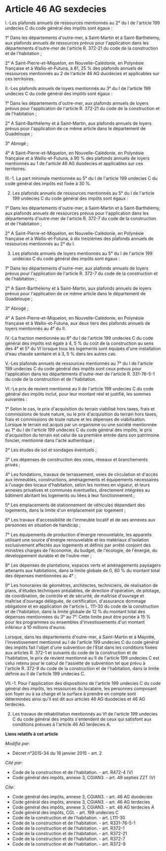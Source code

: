 # Article 46 AG sexdecies

I.-Les plafonds annuels de ressources mentionnés au 2° du I de l'article 199 undecies C du code général des impôts sont
égaux : 

1° Dans les départements d'outre-mer, à Saint-Martin et à Saint-Barthélemy, aux plafonds annuels de ressources prévus pour
l'application dans les départements d'outre-mer de l'article R. 372-21 du code de la construction et de l'habitation ; 

2° A Saint-Pierre-et-Miquelon, en Nouvelle-Calédonie, en Polynésie française et à Wallis-et-Futuna, à 81, 25 % des plafonds
annuels de ressources mentionnés au 2 de l'article 46 AG duodecies et applicables sur ces territoires. 

II.-Les plafonds annuels de loyers mentionnés au 3° du I de l'article 199 undecies C du code général des impôts sont égaux : 

1° Dans les départements d'outre-mer, aux plafonds annuels de loyers prévus pour l'application de l'article R. 372-21 du code
de la construction et de l'habitation ; 

2° A Saint-Barthélemy et à Saint-Martin, aux plafonds annuels de loyers prévus pour l'application de ce même article dans le
département de Guadeloupe ; 

3° Abrogé ;

4° A Saint-Pierre-et-Miquelon, en Nouvelle-Calédonie, en Polynésie française et à Wallis-et-Futuna, à 90 % des plafonds
annuels de loyers mentionnés au 1 de l'article 46 AG duodecies et applicables sur ces territoires. 

III.-1. La part minimale mentionnée au 5° du I de l'article 199 undecies C du code général des impôts est fixée à 30 %. 

2. Les plafonds annuels de ressources mentionnés au 5° du I de l'article 199 undecies C du code général des impôts sont
égaux : 

1° Dans les départements d'outre-mer, à Saint-Martin et à Saint-Barthélemy, aux plafonds annuels de ressources prévus pour
l'application dans les départements d'outre-mer de l'article R. 372-7 du code de la construction et de l'habitation ; 

2° A Saint-Pierre-et-Miquelon, en Nouvelle-Calédonie, en Polynésie française et à Wallis-et-Futuna, à dix treizièmes des
plafonds annuels de ressources mentionnés au 2° du I. 

3. Les plafonds annuels de loyers mentionnés au 5° du I de l'article 199 undecies C du code général des impôts sont égaux : 

1° Dans les départements d'outre-mer, aux plafonds annuels de loyers prévus pour l'application de l'article R. 372-7 du code
de la construction et de l'habitation ; 

2° A Saint-Barthélemy et à Saint-Martin, aux plafonds annuels de loyers prévus pour l'application de ce même article dans le
département de Guadeloupe ; 

3° Abrogé ; 

4° A Saint-Pierre-et-Miquelon, en Nouvelle-Calédonie, en Polynésie française et à Wallis-et-Futuna, aux deux tiers des
plafonds annuels de loyers mentionnés au 4° du II. 

IV.-La fraction mentionnée au 6° du I de l'article 199 undecies C du code général des impôts est égale à 4, 5 % du coût de la
construction au sens des 4° et 5° du VI lorsque tous les logements sont équipés d'une installation d'eau chaude sanitaire et
à 3, 5 % dans les autres cas.

V.-Les plafonds annuels de ressources mentionnés au 7° du I de l'article 199 undecies C du code général des impôts sont ceux
prévus pour l'application dans les départements d'outre-mer de l'article R. 331-76-5-1 du code de la construction et de
l'habitation. 

VI.-Le prix de revient mentionné au II de l'article 199 undecies C du code général des impôts inclut, pour leur montant réel
et justifié, les sommes suivantes : 

1° Selon le cas, le prix d'acquisition du terrain viabilisé hors taxes, frais et commissions de toute nature, ou le prix
d'acquisition du terrain hors taxes, frais et commissions de toute nature et les dépenses de viabilisation. Lorsque le
terrain est acquis par un organisme ou une société mentionnée au 1° du I de l'article 199 undecies C du code général des
impôts, le prix d'acquisition du terrain est celui de sa première entrée dans son patrimoine foncier, mentionné dans l'acte
authentique ; 

2° Les études de sol et sondages éventuels ; 

3° Les dépenses de construction des voies, réseaux et branchements privés ; 

4° Les fondations, travaux de terrassement, voies de circulation et d'accès aux immeubles, constructions, aménagements et
équipements nécessaires à l'usage des locaux d'habitation, selon les normes en vigueur, et leurs annexes privatives et
communes éventuelles, directement intégrées au bâtiment abritant les logements ou liées à leur fonctionnement ; 

5° Les emplacements de stationnement de véhicules dépendant des logements, dans la limite d'un emplacement par logement ; 

6° Les travaux d'accessibilité de l'immeuble locatif et de ses annexes aux personnes en situation de handicap ; 

7° Les équipements de production d'énergie renouvelable, les appareils utilisant une source d'énergie renouvelable et les
matériaux d'isolation exclusivement affectés aux logements et définis par arrêté conjoint des ministres chargés de
l'économie, du budget, de l'écologie, de l'énergie, du développement durable et de l'outre-mer ; 

8° Les dépenses de plantations, espaces verts et aménagements paysagers attenants aux habitations, dans la limite globale de
0, 80 % du montant total des dépenses mentionnées au 4° ; 

9° Les honoraires de géomètres, architectes, techniciens, de réalisation de plans, d'études techniques préalables, de
direction d'opération, de pilotage, de coordination, de contrôle et de sécurité, de maîtrise d'ouvrage et maîtrise d'ouvrage
déléguée, de certification, d'assurance dommage obligatoire et en application de l'article L. 111-30 du code de la
construction et de l'habitation, dans la limite globale de 12 % du montant total des dépenses mentionnées du 3° au 7°. Cette
limite peut être portée à 15 % pour les programmes ou ensembles d'investissements d'un montant inférieur à 10 millions
d'euros. 

Lorsque, dans les départements d'outre-mer, à Saint-Martin et à Mayotte, l'investissement mentionné au I de l'article 199
undecies C du code général des impôts fait l'objet d'une subvention de l'Etat dans les conditions fixées aux articles R.
372-1 et suivants du code de la construction et de l'habitation, le prix de revient mentionné au II de l'article 199 undecies
C est celui retenu pour le calcul de l'assiette de subvention tel que prévu à l'article R. 372-9 du code de la construction
et de l'habitation, dans la limite définie au II de l'article 199 undecies C. 

VII.-1. Pour l'application des dispositions de l'article 199 undecies C du code général des impôts, les ressources du
locataire, les personnes composant son foyer ou à sa charge et la surface à prendre en compte sont déterminées ainsi qu'il
est dit aux articles 46 AG duodecies et 46 AG terdecies. 

2. Les travaux de réhabilitation mentionnés au VI de l'article 199 undecies C du code général des impôts s'entendent de ceux
qui satisfont aux conditions prévues à l'article 46 AG terdecies A.

**Liens relatifs à cet article**

_Modifié par_:

  - Décret n°2015-34 du 16 janvier 2015 - art. 2

_Cité par_:

  - Code de la construction et de l'habitation. - art. R472-4 (V)
  - Code général des impôts, annexe 3, CGIAN3. - art. 49 septies ZZT (V)

_Cite_:

  - Code général des impôts, annexe 3, CGIAN3. - art. 46 AG duodecies
  - Code général des impôts, annexe 3, CGIAN3. - art. 46 AG terdecies
  - Code général des impôts, annexe 3, CGIAN3. - art. 46 AG terdecies A
  - Code général des impôts, CGI. - art. 199 undecies C
  - Code de la construction et de l'habitation. - art. L111-30
  - Code de la construction et de l'habitation. - art. R331-76-5-1
  - Code de la construction et de l'habitation. - art. R372-1
  - Code de la construction et de l'habitation. - art. R372-21
  - Code de la construction et de l'habitation. - art. R372-7
  - Code de la construction et de l'habitation. - art. R372-9
